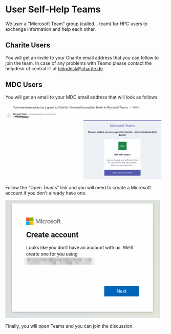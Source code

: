 # User Self-Help Teams

We user a "Microsoft Team" group (called... team) for HPC users to exchange information and help each other.

## Charite Users

You will get an invite to your Charite email address that you can follow to join the team.
In case of any problems with Teams please contact the helpdesk of central IT at helpdesk@charite.de.

## MDC Users

You will get an email to your MDC email address that will look as follows:

![](figures/team-invite.png)

Follow the "Open Teams" link and you will need to create a Microsoft account if you don't already have one.

![](figures/create-account.png)

Finally, you will open Teams and you can join the discussion.
